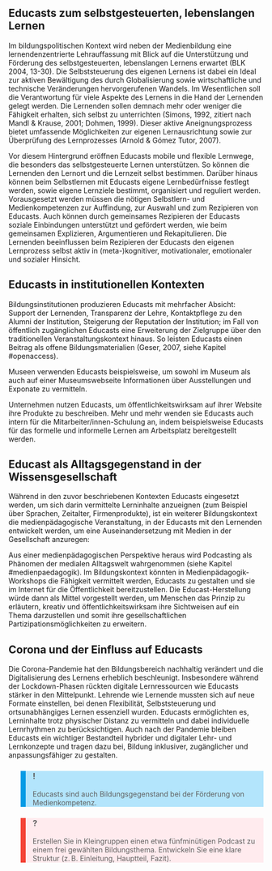 <!-- filename: 06_Bildungskontexte_fuer_den_Einsatz_von_Educasts.md -->
<!-- title: Bildungskontexte für den Einsatz von Educasts -->

## Educasts zum selbstgesteuerten, lebenslangen Lernen

Im bildungspolitischen Kontext wird neben der Medienbildung eine lernendenzentrierte Lehrauffassung mit Blick auf die Unterstützung und Förderung des selbstgesteuerten, lebenslangen Lernens erwartet (BLK 2004, 13-30). Die Selbststeuerung des eigenen Lernens ist dabei ein Ideal zur aktiven Bewältigung des durch Globalisierung sowie wirtschaftliche und technische Veränderungen hervorgerufenen Wandels. Im Wesentlichen soll die Verantwortung für viele Aspekte des Lernens in die Hand der Lernenden gelegt werden. Die Lernenden sollen demnach mehr oder weniger die Fähigkeit erhalten, sich selbst zu unterrichten (Simons, 1992, zitiert nach Mandl & Krause, 2001; Dohmen, 1999). Dieser aktive Aneignungsprozess bietet umfassende Möglichkeiten zur eigenen Lernausrichtung sowie zur Überprüfung des Lernprozesses (Arnold & Gómez Tutor, 2007).

Vor diesem Hintergrund eröffnen Educasts mobile und flexible Lernwege, die besonders das selbstgesteuerte Lernen unterstützen. So können die Lernenden den Lernort und die Lernzeit selbst bestimmen. Darüber hinaus können beim Selbstlernen mit Educasts eigene Lernbedürfnisse festlegt werden, sowie eigene Lernziele bestimmt, organisiert und reguliert werden. Vorausgesetzt werden müssen die nötigen Selbstlern- und Medienkompetenzen zur Auffindung, zur Auswahl und zum Rezipieren von Educasts. Auch können durch gemeinsames Rezipieren der Educasts soziale Einbindungen unterstützt und gefördert werden, wie beim gemeinsamen Explizieren, Argumentieren und Rekapitulieren. Die Lernenden beeinflussen beim Rezipieren der Educasts den eigenen Lernprozess selbst aktiv in (meta-)kognitiver, motivationaler, emotionaler und sozialer Hinsicht.

## Educasts in institutionellen Kontexten

Bildungsinstitutionen produzieren Educasts mit mehrfacher Absicht: Support der Lernenden, Transparenz der Lehre, Kontaktpflege zu den Alumni der Institution, Steigerung der Reputation der Institution; im Fall von öffentlich zugänglichen Educasts eine Erweiterung der Zielgruppe über den traditionellen Veranstaltungskontext hinaus. So leisten Educasts einen Beitrag als offene Bildungsmaterialien (Geser, 2007, siehe Kapitel #openaccess).

Museen verwenden Educasts beispielsweise, um sowohl im Museum als auch auf einer Museumswebseite Informationen über Ausstellungen und Exponate zu vermitteln.

Unternehmen nutzen Educasts, um öffentlichkeitswirksam auf ihrer Website ihre Produkte zu beschreiben. Mehr und mehr wenden sie Educasts auch intern für die Mitarbeiter/innen-Schulung an, indem beispielsweise Educasts für das formelle und informelle Lernen am Arbeitsplatz bereitgestellt werden.

## Educast als Alltagsgegenstand in der Wissensgesellschaft

Während in den zuvor beschriebenen Kontexten Educasts eingesetzt werden, um sich darin vermittelte Lerninhalte anzueignen (zum Beispiel über Sprachen, Zeitalter, Firmenprodukte), ist ein weiterer Bildungskontext die medienpädagogische Veranstaltung, in der Educasts mit den Lernenden entwickelt werden, um eine Auseinandersetzung mit Medien in der Gesellschaft anzuregen:

Aus einer medienpädagogischen Perspektive heraus wird Podcasting als Phänomen der medialen Alltagswelt wahrgenommen (siehe Kapitel #medienpaedagogik). Im Bildungskontext könnten in Medienpädagogik-Workshops die Fähigkeit vermittelt werden, Educasts zu gestalten und sie im Internet für die Öffentlichkeit bereitzustellen. Die Educast-Herstellung würde dann als Mittel vorgestellt werden, um Menschen das Prinzip zu erläutern, kreativ und öffentlichkeitswirksam ihre Sichtweisen auf ein Thema darzustellen und somit ihre gesellschaftlichen Partizipationsmöglichkeiten zu erweitern.

## Corona und der Einfluss auf Educasts
Die Corona-Pandemie hat den Bildungsbereich nachhaltig verändert und die Digitalisierung des Lernens erheblich beschleunigt. Insbesondere während der Lockdown-Phasen rückten digitale Lernressourcen wie Educasts stärker in den Mittelpunkt. Lehrende wie Lernende mussten sich auf neue Formate einstellen, bei denen Flexibilität, Selbststeuerung und ortsunabhängiges Lernen essenziell wurden. Educasts ermöglichten es, Lerninhalte trotz physischer Distanz zu vermitteln und dabei individuelle Lernrhythmen zu berücksichtigen. Auch nach der Pandemie bleiben Educasts ein wichtiger Bestandteil hybrider und digitaler Lehr- und Lernkonzepte und tragen dazu bei, Bildung inklusiver, zugänglicher und anpassungsfähiger zu gestalten.

<blockquote style="background: #B3E5FC; border-left: 10px solid #039BE5">

### !

Educasts sind auch Bildungsgegenstand bei der Förderung von Medienkompetenz.

</blockquote>

<blockquote style="background: #FFEBEE; border-left: 10px solid #F44336">

### ?

Erstellen Sie in Kleingruppen einen etwa fünfminütigen Podcast zu einem frei gewählten Bildungsthema. Entwickeln Sie eine klare Struktur (z. B. Einleitung, Hauptteil, Fazit).
</blockquote>
